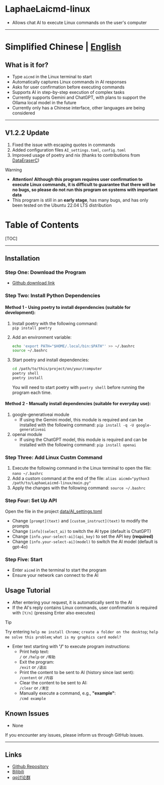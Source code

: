 # LaphaeLaicmd-linux

- Allows chat AI to execute Linux commands on the user's computer

---

# Simplified Chinese | [English](README.md)

## What is it for?

- Type `aicmd` in the Linux terminal to start
- Automatically captures Linux commands in AI responses
- Asks for user confirmation before executing commands
- Supports AI in step-by-step execution of complex tasks
- Currently supports Gemini and ChatGPT, with plans to support the Ollama local model in the future
- Currently only has a Chinese interface, other languages are being considered

---

## V1.2.2 Update

1. Fixed the issue with escaping quotes in commands
2. Added configuration files `AI_settings.toml`, `config.toml`
3. Improved usage of poetry and nix (thanks to contributions from [DataEraserC](https://github.com/DataEraserC))

> [!WARNING]
>
> - **Attention! Although this program requires user confirmation to execute Linux commands, it is difficult to guarantee that there will be no bugs, so please do not run this program on systems with important data**
> - This program is still in an **early stage**, has many bugs, and has only been tested on the Ubuntu 22.04 LTS distribution

# Table of Contents

[TOC]

---

## Installation

### Step One: Download the Program

- [Github download link](https://github.com/LaphaeL12304/LaphaeLaicmd-linux/archive/refs/heads/main.zip)

### Step Two: Install Python Dependencies

#### Method 1 - Using poetry to install dependencies (suitable for development):

1. Install poetry with the following command:  
   `pip install poetry`

2. Add an environment variable:

   ```bash
   echo 'export PATH="$HOME/.local/bin:$PATH"' >> ~/.bashrc
   source ~/.bashrc
   ```
   
3. Start poetry and install dependencies:
   
   ```bash
   cd /path/to/this/project/on/your/computer
   poetry shell
   poetry install
   ```
   You will need to start poetry with `poetry shell` before running the program each time.

#### Method 2 - Manually install dependencies (suitable for everyday use):

1. google-generativeai module
   - If using the Gemini model, this module is required and can be installed with the following command:
     `pip install -q -U google-generativeai`
2. openai module
   - If using the ChatGPT model, this module is required and can be installed with the following command:
     `pip install openai`

### Step Three: Add Linux Custm Command

1. Execute the following command in the Linux terminal to open the file:
   `nano ~/.bashrc`
2. Add a custom command at the end of the file:
   `alias aicmd="python3 /path/to/LaphaeLaicmd-linux/main.py"`
3. Apply the changes with the following command: `source ~/.bashrc`

### Step Four: Set Up API

Open the file in the project [data/AI_settings.toml](data/AI_settings.toml)

- Change `[prompt](text)` and `[custom_instruct](text)` to modify the prompts
- Change `[info](select_ai)` to switch the AI type (default is ChatGPT)
- Change `[info.your-select-ai](api_key)` to set the API key **(required)**
- Change `[info.your-select-ai](model)` to switch the AI model (default is gpt-4o)

### Step Five: Start

- Enter `aicmd` in the terminal to start the program
- Ensure your network can connect to the AI

## Usage Tutorial

- After entering your request, it is automatically sent to the AI
- If the AI's reply contains Linux commands, user confirmation is required with `[Y/n]` (pressing Enter also executes)

> [!TIP]
>
> Try entering `help me install Chrome`; `create a folder on the desktop`; `help me solve this problem`; `what is my graphics card model?`

- Enter text starting with **'/'** to execute program instructions:
  - Print help text:  
    `/` or `/help` or `/帮助`
  - Exit the program:  
    `/exit` or `/退出`
  - Print the content to be sent to AI (history since last sent):  
    `/content` or `/内容`
  - Clear the content to be sent to AI:  
    `/clear` or `/清空`
  - Manually execute a command, e.g., **"example"**:  
    `/cmd example`

## Known Issues

- None

If you encounter any issues, please inform us through GitHub issues.

---

## Links

- [Github Repository](https://github.com/LaphaeL12304/LaphaeLaicmd-linux)
- [Bilibili](https://space.bilibili.com/454973135?spm_id_from=333.337.0.0)
- [qq讨论群](http://qm.qq.com/cgi-bin/qm/qr?_wv=1027&k=hE0n_WloYeCndEoIMKjXK5V13yFhswDC&authKey=escV%2FqTpM7dCaNduH1ibLzhp1rIxMCE%2FiMH07XES9Z3yXC9iWbgWkW4h7nPZ7hHJ&noverify=0&group_code=893275911)
